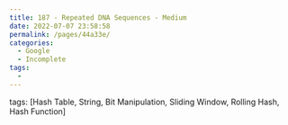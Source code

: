 ```yaml
---
title: 187 - Repeated DNA Sequences - Medium
date: 2022-07-07 23:58:58
permalink: /pages/44a33e/
categories:
  - Google
  - Incomplete
tags:
  - 
---
```

tags: [Hash Table, String, Bit Manipulation, Sliding Window, Rolling Hash, Hash Function]